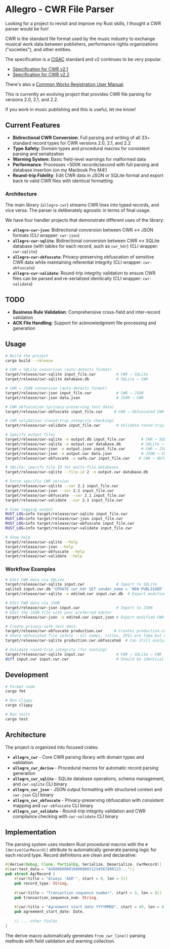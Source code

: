 # Allegro - CWR File Parser

Looking for a project to revisit and improve my Rust skills, I thought a CWR parser would be fun!

CWR is the standard file format used by the music industry to exchange musical work data between publishers, performance rights organizations ("societies"), and other entities.

The specification is a [CISAC](https://www.cisac.org) standard and v2 continues to be very popular.

- [Specification for CWR v2.1](https://members.cisac.org/CisacPortal/cisacDownloadFollow.do?docId=37079)
- [Specification for CWR v2.2](https://members.cisac.org/CisacPortal/cisacDownloadFollow.do?docId=41804)

There's also a [Common Works Registration User Manual](https://members.cisac.org/CisacPortal/cisacDownloadFollow.do?docId=22272).

This is currently an evolving project that provides CWR file parsing for versions 2.0, 2.1, and 2.2.

If you work in music publishing and this is useful, let me know!

## Current Features

- **Bidirectional CWR Conversion**: Full parsing and writing of all 33+ standard record types for CWR versions 2.0, 2.1, and 2.2
- **Type Safety**: Domain types and procedural macros for consistent parsing and serialization
- **Warning System**: Basic field-level warnings for malformed data
- **Performance**: Processes ~500K records/second with full parsing and database insertion (on my Macbook Pro M4!)
- **Round-trip Fidelity**: Edit CWR data in JSON or SQLite format and export back to valid CWR files with identical formatting
 
### Architecture

The main library (`allegro-cwr`) streams CWR lines into typed records, and vice versa. The parser is deliberately agnostic in terms of final usage.

We have four handler projects that demonstrate different uses of the library:

- **`allegro-cwr-json`**: Bidirectional conversion between CWR ↔ JSON formats (CLI wrapper: `cwr-json`)
- **`allegro-cwr-sqlite`**: Bidirectional conversion between CWR ↔ SQLite database (with tables for each record, such as `cwr_hdr`) (CLI wrapper: `cwr-sqlite`)
- **`allegro-cwr-obfuscate`**: Privacy-preserving obfuscation of sensitive CWR data while maintaining referential integrity (CLI wrapper: `cwr-obfuscate`)
- **`allegro-cwr-validate`**: Round-trip integrity validation to ensure CWR files can be parsed and re-serialized identically (CLI wrapper: `cwr-validate`)

## TODO

- **Business Rule Validation**: Comprehensive cross-field and inter-record validation
- **ACK File Handling**: Support for acknowledgment file processing and generation

## Usage

```bash
# Build the project
cargo build --release

# CWR ↔ SQLite conversion (auto-detects format)
target/release/cwr-sqlite input_file.cwr         # CWR → SQLite
target/release/cwr-sqlite database.db            # SQLite → CWR

# CWR ↔ JSON conversion (auto-detects format)  
target/release/cwr-json input_file.cwr           # CWR → JSON
target/release/cwr-json data.json                # JSON → CWR

# CWR obfuscation (privacy-preserving test data)
target/release/cwr-obfuscate input_file.cwr     # CWR → Obfuscated CWR

# CWR validation (round-trip integrity checking)
target/release/cwr-validate input_file.cwr       # Validate round-trip integrity

# Specify output files
target/release/cwr-sqlite -o output.db input_file.cwr       # CWR → SQLite
target/release/cwr-sqlite -o output.cwr database.db         # SQLite → CWR
target/release/cwr-json -o output.json input_file.cwr       # CWR → JSON
target/release/cwr-json -o output.cwr data.json             # JSON → CWR
target/release/cwr-obfuscate -o safe.cwr input_file.cwr    # CWR → Obfuscated CWR

# SQLite: specify file ID for multi-file databases
target/release/cwr-sqlite --file-id 2 -o output.cwr database.db

# Force specific CWR version
target/release/cwr-sqlite --cwr 2.1 input_file.cwr
target/release/cwr-json --cwr 2.1 input_file.cwr
target/release/cwr-obfuscate --cwr 2.1 input_file.cwr
target/release/cwr-validate --cwr 2.1 input_file.cwr

# View logging output
RUST_LOG=info target/release/cwr-sqlite input_file.cwr
RUST_LOG=info target/release/cwr-json input_file.cwr
RUST_LOG=info target/release/cwr-obfuscate input_file.cwr
RUST_LOG=info target/release/cwr-validate input_file.cwr

# Show help
target/release/cwr-sqlite --help
target/release/cwr-json --help
target/release/cwr-obfuscate --help
target/release/cwr-validate --help
```

### Workflow Examples

```bash
# Edit CWR data via SQLite
target/release/cwr-sqlite input.cwr              # Import to SQLite
sqlite3 input.cwr.db "UPDATE cwr_hdr SET sender_name = 'NEW PUBLISHER';"
target/release/cwr-sqlite -o edited.cwr input.cwr.db  # Export modified CWR

# Edit CWR data via JSON
target/release/cwr-json input.cwr                # Import to JSON  
# Edit the JSON file with your preferred editor
target/release/cwr-json -o edited.cwr input.json # Export modified CWR

# Create privacy-safe test data
target/release/cwr-obfuscate production.cwr     # Creates production.cwr.obfuscated
# Share obfuscated file safely - all names, titles, IPIs are fake but consistent
target/release/cwr-sqlite production.cwr.obfuscated  # Can still analyze structure

# Validate round-trip integrity (for testing)
target/release/cwr-sqlite input.cwr              # CWR → SQLite → CWR
diff input.cwr input.cwr.cwr                     # Should be identical
```

## Development

```bash
# Format code
cargo fmt

# Run clippy
cargo clippy

# Run tests
cargo test
```

## Architecture

The project is organized into focused crates:

- **`allegro_cwr`** - Core CWR parsing library with domain types and validation
- **`allegro_cwr_derive`** - Procedural macros for automatic record parsing generation
- **`allegro_cwr_sqlite`** - SQLite database operations, schema management, and `cwr-sqlite` CLI binary
- **`allegro_cwr_json`** - JSON output formatting with structured context and `cwr-json` CLI binary
- **`allegro_cwr_obfuscate`** - Privacy-preserving obfuscation with consistent mapping and `cwr-obfuscate` CLI binary
- **`allegro_cwr_validate`** - Round-trip integrity validation and CWR compliance checking with `cwr-validate` CLI binary

## Implementation

The parsing system uses modern Rust procedural macros with the `#[derive(CwrRecord)]` attribute to automatically generate parsing logic for each record type. Record definitions are clean and declarative:

```rust
#[derive(Debug, Clone, PartialEq, Serialize, Deserialize, CwrRecord)]
#[cwr(test_data = "AGR00000001000000011234567890123...")]
pub struct AgrRecord {
    #[cwr(title = "Always 'AGR'", start = 0, len = 3)]
    pub record_type: String,
    
    #[cwr(title = "Transaction sequence number", start = 3, len = 8)]
    pub transaction_sequence_num: String,
    
    #[cwr(title = "Agreement start date YYYYMMDD", start = 49, len = 8)]
    pub agreement_start_date: Date,
    
    // ... other fields
}
```

The derive macro automatically generates `from_cwr_line()` parsing methods with field validation and warning collection.